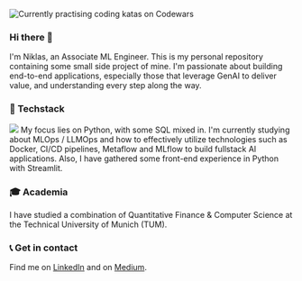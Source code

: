 ![Currently practising coding katas on Codewars](https://www.codewars.com/users/niklasbaier/badges/large)

### Hi there 👋
I'm Niklas, an Associate ML Engineer. This is my personal repository containing some small side project of mine. I'm passionate about building end-to-end applications, especially those that leverage GenAI to deliver value, and understanding every step along the way.

### 🤖 Techstack
<img src="https://img.shields.io/badge/-Python-3776AB?logo=python&logoColor=white&style=flat"/>
My focus lies on Python, with some SQL mixed in. I'm currently studying about MLOps / LLMOps and how to effectively utilize technologies such as Docker, CI/CD pipelines, Metaflow and MLflow to build fullstack AI applications. Also, I have gathered some front-end experience in Python with Streamlit.

### 🎓 Academia
I have studied a combination of Quantitative Finance & Computer Science at the Technical University of Munich (TUM).

### 📞 Get in contact
Find me on [LinkedIn](https://www.linkedin.com/in/niklasbaier/) and on [Medium](https://medium.com/@niklas.baier).
